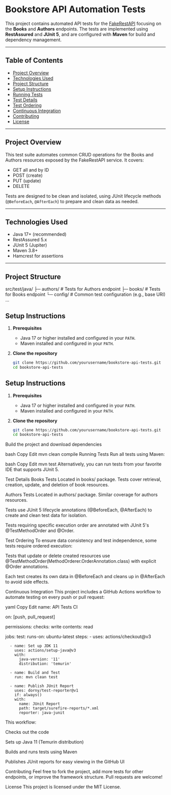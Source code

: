 # Bookstore API Automation Tests

This project contains automated API tests for the [FakeRestAPI](https://fakerestapi.azurewebsites.net/) focusing on the **Books** and **Authors** endpoints. The tests are implemented using **RestAssured** and **JUnit 5**, and are configured with **Maven** for build and dependency management.

---

## Table of Contents

- [Project Overview](#project-overview)  
- [Technologies Used](#technologies-used)  
- [Project Structure](#project-structure)  
- [Setup Instructions](#setup-instructions)  
- [Running Tests](#running-tests)  
- [Test Details](#test-details)  
- [Test Ordering](#test-ordering)  
- [Continuous Integration](#continuous-integration)  
- [Contributing](#contributing)  
- [License](#license)

---

## Project Overview

This test suite automates common CRUD operations for the Books and Authors resources exposed by the FakeRestAPI service. It covers:

- GET all and by ID  
- POST (create)  
- PUT (update)  
- DELETE  

Tests are designed to be clean and isolated, using JUnit lifecycle methods (`@BeforeEach`, `@AfterEach`) to prepare and clean data as needed.

---

## Technologies Used

- Java 17+ (recommended)  
- RestAssured 5.x  
- JUnit 5 (Jupiter)  
- Maven 3.8+  
- Hamcrest for assertions  

---

## Project Structure

src/test/java/
├─ authors/ # Tests for Authors endpoint
├─ books/ # Tests for Books endpoint
└─ config/ # Common test configuration (e.g., base URI)
...

## Setup Instructions

1. **Prerequisites**  
   - Java 17 or higher installed and configured in your `PATH`.  
   - Maven installed and configured in your `PATH`.

2. **Clone the repository**  
   ```bash
   git clone https://github.com/yourusername/bookstore-api-tests.git
   cd bookstore-api-tests

## Setup Instructions

1. **Prerequisites**  
   - Java 17 or higher installed and configured in your `PATH`.  
   - Maven installed and configured in your `PATH`.

2. **Clone the repository**  
   ```bash
   git clone https://github.com/yourusername/bookstore-api-tests.git
   cd bookstore-api-tests
Build the project and download dependencies

bash
Copy
Edit
mvn clean compile
Running Tests
Run all tests using Maven:

bash
Copy
Edit
mvn test
Alternatively, you can run tests from your favorite IDE that supports JUnit 5.

Test Details
Books Tests
Located in books/ package. Tests cover retrieval, creation, update, and deletion of book resources.

Authors Tests
Located in authors/ package. Similar coverage for authors resources.

Tests use JUnit 5 lifecycle annotations (@BeforeEach, @AfterEach) to create and clean test data for isolation.

Tests requiring specific execution order are annotated with JUnit 5's @TestMethodOrder and @Order.

Test Ordering
To ensure data consistency and test independence, some tests require ordered execution:

Tests that update or delete created resources use @TestMethodOrder(MethodOrderer.OrderAnnotation.class) with explicit @Order annotations.

Each test creates its own data in @BeforeEach and cleans up in @AfterEach to avoid side effects.

Continuous Integration
This project includes a GitHub Actions workflow to automate testing on every push or pull request:

yaml
Copy
Edit
name: API Tests CI

on: [push, pull_request]

permissions:
  checks: write
  contents: read

jobs:
  test:
    runs-on: ubuntu-latest
    steps:
      - uses: actions/checkout@v3

      - name: Set up JDK 11
        uses: actions/setup-java@v3
        with:
          java-version: '11'
          distribution: 'temurin'

      - name: Build and Test
        run: mvn clean test

      - name: Publish JUnit Report
        uses: dorny/test-reporter@v1
        if: always()
        with:
          name: JUnit Report
          path: target/surefire-reports/*.xml
          reporter: java-junit
This workflow:

Checks out the code

Sets up Java 11 (Temurin distribution)

Builds and runs tests using Maven

Publishes JUnit reports for easy viewing in the GitHub UI

Contributing
Feel free to fork the project, add more tests for other endpoints, or improve the framework structure. Pull requests are welcome!

License
This project is licensed under the MIT License.
